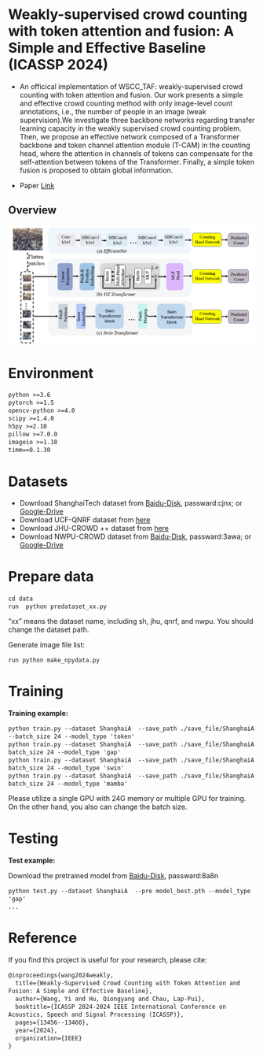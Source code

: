 
# Weakly-supervised crowd counting with token attention and fusion: A Simple and Effective Baseline (ICASSP 2024)
* An officical implementation of WSCC_TAF: weakly-supervised crowd counting with token attention and fusion. Our work presents a simple and effective crowd counting method with only image-level count annotations, i.e., the number of people in an image (weak supervision).We investigate three backbone networks regarding transfer learning capacity in the weakly supervised crowd counting problem. Then, we propose an effective network composed of a Transformer backbone and token channel attention module (T-CAM) in the counting head, where the attention in channels of tokens can compensate for the self-attention between tokens of the Transformer. Finally, a simple token fusion is proposed to obtain global information.

* Paper [Link](https://ieeexplore.ieee.org/document/10446636)
## Overview
![avatar](./image/overview.png)

# Environment

	python >=3.6 
	pytorch >=1.5
	opencv-python >=4.0
	scipy >=1.4.0
	h5py >=2.10
	pillow >=7.0.0
	imageio >=1.18
	timm==0.1.30

# Datasets

- Download ShanghaiTech dataset from [Baidu-Disk](https://pan.baidu.com/s/15WJ-Mm_B_2lY90uBZbsLwA), passward:cjnx; or [Google-Drive](https://drive.google.com/file/d/1CkYppr_IqR1s6wi53l2gKoGqm7LkJ-Lc/view?usp=sharing)
- Download UCF-QNRF dataset from [here](https://www.crcv.ucf.edu/data/ucf-qnrf/)
- Download JHU-CROWD ++ dataset from [here](http://www.crowd-counting.com/)
- Download NWPU-CROWD dataset from [Baidu-Disk](https://pan.baidu.com/s/1VhFlS5row-ATReskMn5xTw), passward:3awa; or [Google-Drive](https://drive.google.com/file/d/1drjYZW7hp6bQI39u7ffPYwt4Kno9cLu8/view?usp=sharing)


# Prepare data

```
cd data
run  python predataset_xx.py
```
“xx” means the dataset name, including sh, jhu, qnrf, and nwpu. You should change the dataset path.

Generate image file list: 
```
run python make_npydata.py
```

# Training

**Training example:**

```
python train.py --dataset ShanghaiA  --save_path ./save_file/ShanghaiA --batch_size 24 --model_type 'token' 
python train.py --dataset ShanghaiA  --save_path ./save_file/ShanghaiA batch_size 24 --model_type 'gap'
python train.py --dataset ShanghaiA  --save_path ./save_file/ShanghaiA batch_size 24 --model_type 'swin'
python train.py --dataset ShanghaiA  --save_path ./save_file/ShanghaiA batch_size 24 --model_type 'mamba'
```
Please utilize a single GPU with 24G memory or multiple GPU for training. On the other hand, you also can change the batch size.

# Testing
**Test example:**

Download the pretrained model from [Baidu-Disk](https://pan.baidu.com/s/1OJZmZfDGOuHCVMtJwrPHUw), passward:8a8n

```
python test.py --dataset ShanghaiA  --pre model_best.pth --model_type 'gap'
...
```

# Reference
If you find this project is useful for your research, please cite:
```
@inproceedings{wang2024weakly,
  title={Weakly-Supervised Crowd Counting with Token Attention and Fusion: A Simple and Effective Baseline},
  author={Wang, Yi and Hu, Qiongyang and Chau, Lap-Pui},
  booktitle={ICASSP 2024-2024 IEEE International Conference on Acoustics, Speech and Signal Processing (ICASSP)},
  pages={13456--13460},
  year={2024},
  organization={IEEE}
}
```
